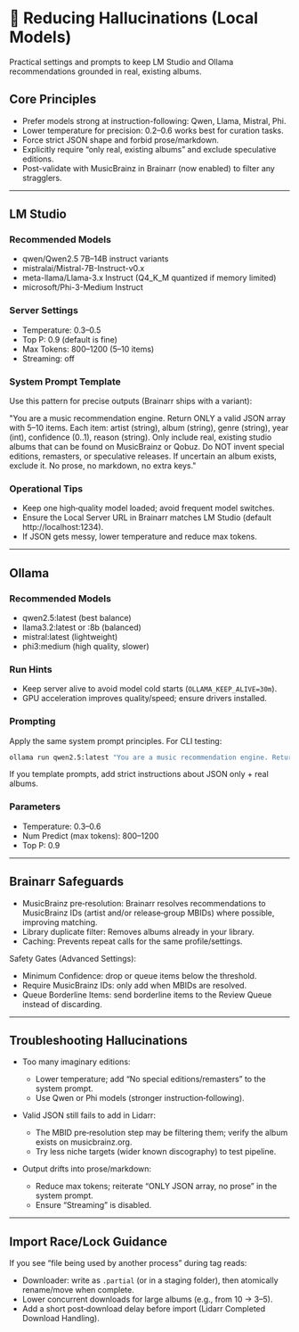 # 🎯 Reducing Hallucinations (Local Models)

Practical settings and prompts to keep LM Studio and Ollama recommendations grounded in real, existing albums.

## Core Principles

- Prefer models strong at instruction-following: Qwen, Llama, Mistral, Phi.
- Lower temperature for precision: 0.2–0.6 works best for curation tasks.
- Force strict JSON shape and forbid prose/markdown.
- Explicitly require “only real, existing albums” and exclude speculative editions.
- Post-validate with MusicBrainz in Brainarr (now enabled) to filter any stragglers.

---

## LM Studio

### Recommended Models
- qwen/Qwen2.5 7B–14B instruct variants
- mistralai/Mistral-7B-Instruct-v0.x
- meta-llama/Llama-3.x Instruct (Q4_K_M quantized if memory limited)
- microsoft/Phi-3-Medium Instruct

### Server Settings
- Temperature: 0.3–0.5
- Top P: 0.9 (default is fine)
- Max Tokens: 800–1200 (5–10 items)
- Streaming: off

### System Prompt Template
Use this pattern for precise outputs (Brainarr ships with a variant):

"You are a music recommendation engine. Return ONLY a valid JSON array with 5–10 items. Each item: artist (string), album (string), genre (string), year (int), confidence (0..1), reason (string). Only include real, existing studio albums that can be found on MusicBrainz or Qobuz. Do NOT invent special editions, remasters, or speculative releases. If uncertain an album exists, exclude it. No prose, no markdown, no extra keys."

### Operational Tips
- Keep one high‑quality model loaded; avoid frequent model switches.
- Ensure the Local Server URL in Brainarr matches LM Studio (default http://localhost:1234).
- If JSON gets messy, lower temperature and reduce max tokens.

---

## Ollama

### Recommended Models
- qwen2.5:latest (best balance)
- llama3.2:latest or :8b (balanced)
- mistral:latest (lightweight)
- phi3:medium (high quality, slower)

### Run Hints
- Keep server alive to avoid model cold starts (`OLLAMA_KEEP_ALIVE=30m`).
- GPU acceleration improves quality/speed; ensure drivers installed.

### Prompting
Apply the same system prompt principles. For CLI testing:

```bash
ollama run qwen2.5:latest "You are a music recommendation engine. Return ONLY a valid JSON array with 5–10 items..."
```

If you template prompts, add strict instructions about JSON only + real albums.

### Parameters
- Temperature: 0.3–0.6
- Num Predict (max tokens): 800–1200
- Top P: 0.9

---

## Brainarr Safeguards

- MusicBrainz pre‑resolution: Brainarr resolves recommendations to MusicBrainz IDs (artist and/or release‑group MBIDs) where possible, improving matching.
- Library duplicate filter: Removes albums already in your library.
- Caching: Prevents repeat calls for the same profile/settings.

Safety Gates (Advanced Settings):
- Minimum Confidence: drop or queue items below the threshold.
- Require MusicBrainz IDs: only add when MBIDs are resolved.
- Queue Borderline Items: send borderline items to the Review Queue instead of discarding.

---

## Troubleshooting Hallucinations

- Too many imaginary editions:
  - Lower temperature; add “No special editions/remasters” to the system prompt.
  - Use Qwen or Phi models (stronger instruction‑following).

- Valid JSON still fails to add in Lidarr:
  - The MBID pre‑resolution step may be filtering them; verify the album exists on musicbrainz.org.
  - Try less niche targets (wider known discography) to test pipeline.

- Output drifts into prose/markdown:
  - Reduce max tokens; reiterate “ONLY JSON array, no prose” in the system prompt.
  - Ensure “Streaming” is disabled.

---

## Import Race/Lock Guidance

If you see “file being used by another process” during tag reads:
- Downloader: write as `.partial` (or in a staging folder), then atomically rename/move when complete.
- Lower concurrent downloads for large albums (e.g., from 10 → 3–5).
- Add a short post‑download delay before import (Lidarr Completed Download Handling).
